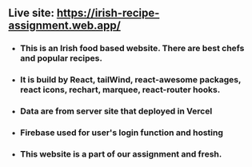  ## Live site: https://irish-recipe-assignment.web.app/

* ### This is an Irish food based website. There are best chefs and popular recipes.
* ### It is build by React, tailWind, react-awesome packages, react icons, rechart, marquee, react-router hooks.
* ### Data are from server site that deployed in Vercel
* ### Firebase used for user's login function and hosting
* ### This website is a part of our assignment and fresh.
